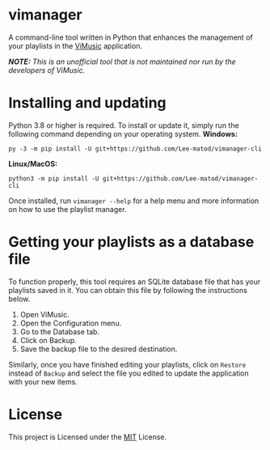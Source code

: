 # vimanager

A command-line tool written in Python that enhances the management of your playlists in the [ViMusic](https://github.com/vfsfitvnm/ViMusic) application.

_**NOTE:** This is an unofficial tool that is not maintained nor run by the developers of ViMusic._

# Installing and updating

Python 3.8 or higher is required. To install or update it, simply run the following command depending on your operating system.
**Windows:**

```shell
py -3 -m pip install -U git+https://github.com/Lee-matod/vimanager-cli
```

**Linux/MacOS:**

```shell
python3 -m pip install -U git+https://github.com/Lee-matod/vimanager-cli
```

Once installed, run `vimanager --help` for a help menu and more information on how to use the playlist manager.

# Getting your playlists as a database file

To function properly, this tool requires an SQLite database file that has your playlists saved in it. You can obtain this file by following the instructions below.

1. Open ViMusic.
2. Open the Configuration menu.
3. Go to the Database tab.
4. Click on Backup.
5. Save the backup file to the desired destination.

Similarly, once you have finished editing your playlists, click on `Restore` instead of `Backup` and select the file you edited to update the application with your new items.

# License

This project is Licensed under the [MIT](https://github.com/Lee-matod/vimanager-cli/blob/main/LICENSE) License.
